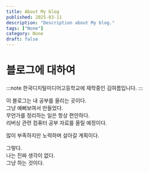 ```yaml
---
title: About My blog
published: 2025-03-11
description: "Description about My blog."
tags: ["None"]
category: None
draft: false
---
```


# 블로그에 대하여

:::note
한국디지털미디어고등학교에 재학중인 김여름입니다.
:::

이 블로그는 내 공부를 올리는 곳이다.   
그냥 예뻐보여서 만들었다.   
무언가를 정리하는 일은 항상 편안하다.   
리버싱 관련 컴퓨터 공부 자료를 올릴 예정이다.   

많이 부족하지만 노력하며 살아갈 계획이다.   

그렇다.   
나는 진짜 생각이 없다.   
그냥 하는 것이다.

